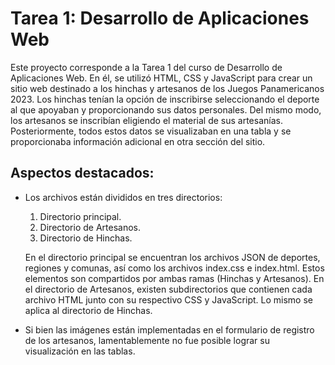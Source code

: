 # Tarea 1: Desarrollo de Aplicaciones Web

Este proyecto corresponde a la Tarea 1 del curso de Desarrollo de Aplicaciones Web. En él, se utilizó HTML, CSS y JavaScript para crear un sitio web destinado a los hinchas y artesanos de los Juegos Panamericanos 2023. Los hinchas tenían la opción de inscribirse seleccionando el deporte al que apoyaban y proporcionando sus datos personales. Del mismo modo, los artesanos se inscribían eligiendo el material de sus artesanías. Posteriormente, todos estos datos se visualizaban en una tabla y se proporcionaba información adicional en otra sección del sitio.

## Aspectos destacados:

- Los archivos están divididos en tres directorios:
  1. Directorio principal.
  2. Directorio de Artesanos.
  3. Directorio de Hinchas.

  En el directorio principal se encuentran los archivos JSON de deportes, regiones y comunas, así como los archivos index.css e index.html. Estos elementos son compartidos por ambas ramas (Hinchas y Artesanos). En el directorio de Artesanos, existen subdirectorios que contienen cada archivo HTML junto con su respectivo CSS y JavaScript. Lo mismo se aplica al directorio de Hinchas.
- Si bien las imágenes están implementadas en el formulario de registro de los artesanos, lamentablemente no fue posible lograr su visualización en las tablas.